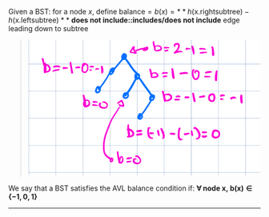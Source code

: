 Given a BST:
for a node $x$, define $\textrm{balance} = b(x) = **h(\textrm{x.rightsubtree}) - h(\textrm{x.leftsubtree})**$
**does not include::includes/does not include** edge leading down to subtree
> ![|300](z_attachments/Pasted%20image%2020250917114546.png)

We say that a BST satisfies the AVL balance condition if: **$\forall \mathrm{~node~x,~b(x)\in\{-1,0,1\}}$**


***
